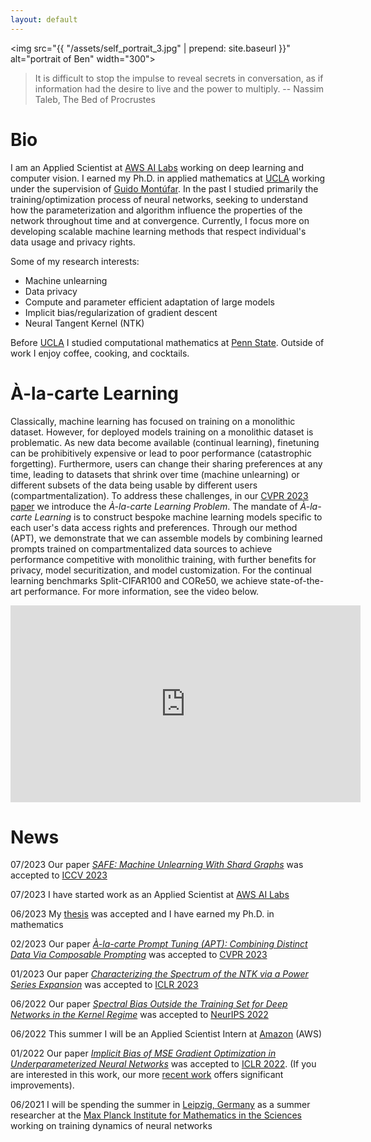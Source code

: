 ```yaml
---
layout: default
---
```


<img src="{{ "/assets/self_portrait_3.jpg" | prepend: site.baseurl }}"  alt="portrait of Ben" width="300">

> It is difficult to stop the impulse to reveal secrets in conversation, as if information had the desire to live and the power to multiply. -- Nassim Taleb, The Bed of Procrustes


# Bio

I am an Applied Scientist at [AWS AI Labs](https://www.amazon.science/) working on deep learning and computer vision.  I earned my Ph.D. in applied mathematics at [UCLA](https://ww3.math.ucla.edu/) working under the supervision of [Guido Montúfar](https://www.math.ucla.edu/~montufar/).  In the past I studied primarily the training/optimization process of neural networks, seeking to understand how the parameterization and algorithm influence the properties of the network throughout time and at convergence. Currently, I focus more on developing scalable machine learning methods that respect individual's data usage and privacy rights.

Some of my research interests:
* Machine unlearning
* Data privacy
* Compute and parameter efficient adaptation of large models
* Implicit bias/regularization of gradient descent
* Neural Tangent Kernel (NTK)

Before [UCLA](https://ww3.math.ucla.edu/) I studied computational mathematics at [Penn State](https://science.psu.edu/math).  Outside of work I enjoy coffee, cooking, and cocktails.


# À-la-carte Learning
Classically, machine learning has focused on training on a monolithic dataset.  However, for deployed models training on a monolithic dataset is problematic.  As new data become available (continual learning), finetuning can be prohibitively expensive or lead to poor performance (catastrophic forgetting).  Furthermore, users can change their sharing preferences at any time, leading to datasets that shrink over time (machine unlearning) or different subsets of the data being usable by different users (compartmentalization).  To address these challenges, in our [CVPR 2023 paper](https://openaccess.thecvf.com/content/CVPR2023/html/Bowman_A-La-Carte_Prompt_Tuning_APT_Combining_Distinct_Data_via_Composable_Prompting_CVPR_2023_paper.html) we introduce the *À-la-carte Learning Problem*.  The mandate of *À-la-carte Learning* is to construct bespoke machine learning models specific to each user's data access rights and preferences.  Through our method (APT), we demonstrate that we can assemble models by combining learned prompts trained on compartmentalized data sources to achieve performance competitive with monolithic training, with further benefits for privacy, model securitization, and model customization.  For the continual learning benchmarks Split-CIFAR100 and CORe50, we achieve state-of-the-art performance.  For more information, see the video below.
<iframe width="560" height="315" src="https://www.youtube-nocookie.com/embed/FQ8s-0HDtTE" title="YouTube video player" frameborder="0" allow="accelerometer; autoplay; clipboard-write; encrypted-media; gyroscope; picture-in-picture; web-share" allowfullscreen></iframe>




# News
07/2023 Our paper [*SAFE: Machine Unlearning With Shard Graphs*](https://arxiv.org/abs/2304.13169) was accepted to [ICCV 2023](https://iccv2023.thecvf.com/)

07/2023 I have started work as an Applied Scientist at [AWS AI Labs](https://www.amazon.science/)

06/2023 My [thesis](https://escholarship.org/uc/item/0p62k7nd) was accepted and I have earned my Ph.D. in mathematics

02/2023 Our paper [*À-la-carte Prompt Tuning (APT): Combining Distinct Data Via Composable Prompting*](https://arxiv.org/abs/2302.07994) was accepted to [CVPR 2023](https://openaccess.thecvf.com/content/CVPR2023/html/Bowman_A-La-Carte_Prompt_Tuning_APT_Combining_Distinct_Data_via_Composable_Prompting_CVPR_2023_paper.html)

01/2023 Our paper [*Characterizing the Spectrum of the NTK via a Power Series Expansion*](https://arxiv.org/abs/2211.07844) was accepted to [ICLR 2023](https://iclr.cc/)

06/2022 Our paper [*Spectral Bias Outside the Training Set for Deep Networks in the Kernel Regime*](https://proceedings.neurips.cc/paper_files/paper/2022/hash/c4006ff54a7bbda74c09bad6f7586f5b-Abstract-Conference.html) was accepted to [NeurIPS 2022](https://nips.cc/)

06/2022 This summer I will be an Applied Scientist Intern at [Amazon](https://www.amazon.science/) (AWS)

01/2022 Our paper [*Implicit Bias of MSE Gradient Optimization in Underparameterized Neural Networks*](https://arxiv.org/abs/2201.04738) was accepted to [ICLR 2022](https://iclr.cc/Conferences/2022).  (If you are interested in this work, our more [recent work](https://arxiv.org/abs/2206.02927) offers significant improvements). 

06/2021 I will be spending the summer in [Leipzig, Germany](https://en.wikipedia.org/wiki/Monday_demonstrations_in_East_Germany) as a summer researcher at the [Max Planck Institute for Mathematics in the Sciences](https://www.mis.mpg.de/) working on training dynamics of neural networks